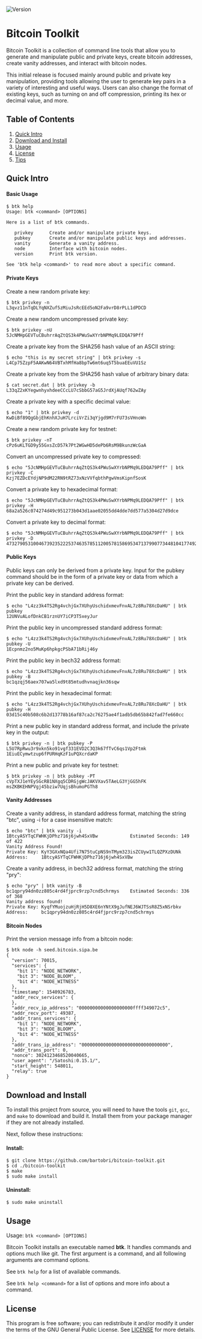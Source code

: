 ![Version](https://img.shields.io/badge/Version-1.0.0-green.svg)

Bitcoin Toolkit
===============

Bitcoin Toolkit is a collection of command line tools that allow you to generate and manipulate public and private keys, create bitcoin addresses, create vanity addresses, and interact with bitcoin nodes.

This initial release is focused mainly around public and private key manipulation, providing tools allowing the user to generate key pairs in a variety of interesting and useful ways. Users can also change the format of existing keys, such as turning on and off compression, printing its hex or decimal value, and more.

Table of Contents
-----------------

1. [Quick Intro](#quick-intro)
2. [Download and Install](#download-and-install)
3. [Usage](#usage)
4. [License](#license)
5. [Tips](#tips)

Quick Intro
-----------

#### Basic Usage
```
$ btk help
Usage: btk <command> [OPTIONS]

Here is a list of btk commands.

   privkey      Create and/or manipulate private keys.
   pubkey       Create and/or manipulate public keys and addresses.
   vanity       Generate a vanity address.
   node         Interface with bitcoin nodes.
   version      Print btk version.

See 'btk help <command>' to read more about a specific command.
```

#### Private Keys

Create a new random private key:
```
$ btk privkey -n
L3qvz11nTqDLYqNXZuf5zMiuJsRcEEd5oN2Fa9vrD8rPLL1dPDCD
```

Create a new random uncompressed private key:
```
$ btk privkey -nU
5JcNMHpGEVTuCBuhrrAqZtQS3k4PWuSwXYrbNPMq9LEDQA79Pff
```

Create a private key from the SHA256 hash value of an ASCII string:
```
$ echo "this is my secret string" | btk privkey -s
L4Cp75ZzpF5AAKwN64VBTxhMfHa8bpTw6mt6uq5T5buaEEuVU1Sz
```

Create a private key from the SHA256 hash value of arbitrary binary data:
```
$ cat secret.dat | btk privkey -b
L33qZ2xKYegwnhyxhdeeCCcLU7cSbbG57aG5JrdXjAUqf762wZAy
```

Create a private key with a specific decimal value:
```
$ echo "1" | btk privkey -d
KwDiBf89QgGbjEhKnhXJuH7LrciVrZi3qYjgd9M7rFU73sVHnoWn
```

Create a new random private key for testnet:
```
$ btk privkey -nT
cPz6uKLTGD9y55GxsZcD57k7Pt2WGwHD5dePb6RsM9BkunzWcGaA
```

Convert an uncompressed private key to compressed:
```
$ echo "5JcNMHpGEVTuCBuhrrAqZtQS3k4PWuSwXYrbNPMq9LEDQA79Pff" | btk privkey -C
Kzj7EZDcEYdjNP9dM22RN9tRZ73xNzVVfqbthPgwVmsKipnfSosK
```

Convert a private key to hexadecimal format:
```
$ echo "5JcNMHpGEVTuCBuhrrAqZtQS3k4PWuSwXYrbNPMq9LEDQA79Pff" | btk privkey -H
68a2a526c074274d49c951273b043d1aae02055dd4dde7dd577a5304d27d9dce
```

Convert a private key to decimal format:
```
$ echo "5JcNMHpGEVTuCBuhrrAqZtQS3k4PWuSwXYrbNPMq9LEDQA79Pff" | btk privkey -D
47327905310046739235222537463578511200578158695347137990773448104177492139470
```

#### Public Keys

Public keys can only be derived from a private key. Input for the pubkey command should be in the form of a private key or data from which a private key can be derived.

Print the public key in standard address format:
```
$ echo "L4zz3k4TS2Rg4vchjGx7XUhyUschidxmevFnvAL7z8Ru78XcDaHU" | btk pubkey
12UNVuALofDnkCB1rznUY7iCP3T5xeyJur
```

Print the public key in uncompressed standard address format:
```
$ echo "L4zz3k4TS2Rg4vchjGx7XUhyUschidxmevFnvAL7z8Ru78XcDaHU" | btk pubkey -U
1Ecpnmz2no5MuKp6hpkgcPSbA71bRij46y
```

Print the public key in bech32 address format:
```
$ echo "L4zz3k4TS2Rg4vchjGx7XUhyUschidxmevFnvAL7z8Ru78XcDaHU" | btk pubkey -B
bc1qzqj56aex707wa5lxd9t85mtudhvnaqjkn36sqw
```

Print the public key in hexadecimal format:
```
$ echo "L4zz3k4TS2Rg4vchjGx7XUhyUschidxmevFnvAL7z8Ru78XcDaHU" | btk pubkey -H
03d15c40b508c6b2d13778b16af87ca2c76275ae4f1adb5db65b842fad7fe660cc
```

Print a new public key in standard address format, and include the private key in the output:
```
$ btk privkey -n | btk pubkey -P
L5U7RpRwu3r9xkn5ko91vgf331EVD2C3Q3k67fTvC6qs1Vp2Ftmk 1EiuECymwtzup6fPURHqKzF1uPQXcrdaKP
```

Print a new public and private key for testnet:
```
$ btk privkey -n | btk pubkey -PT
cVpTXJ1eYEySGcRB1NXgq5CDRGjgWcJAKVXav5TAeLG3YjGG5hFK msZKBKEHNPVgj45bziw7UqjsBhumoPGTh8
```

#### Vanity Addresses

Create a vanity address, in standard address format, matching the string "btc", using -i for a case insensitive match:
```
$ echo "btc" | btk vanity -i
1BtcyASYTqCFWHKjDPhz716j6jwh4SxVBw            Estimated Seconds: 149 of 422
Vanity Address Found!
Private Key: KyY3GXxNQa4Ufi7N75tuCpNS9nTMym323isZCUyw1TLQZPXzDUNk
Address:     1BtcyASYTqCFWHKjDPhz716j6jwh4SxVBw
```

Create a vanity address, in bech32 address format, matching the string "pry":
```
$ echo "pry" | btk vanity -B
bc1qpry94dn0zz805c4rd4fjprc9rzp7cnd5chrmys    Estimated Seconds: 336 of 368
Vanity address found!
Private Key: KyqfYMuojzuHjRjH5D8XE6nYNtX9gJufNEJ6WJTSsR8Z5xNSrbkv
Address:     bc1qpry94dn0zz805c4rd4fjprc9rzp7cnd5chrmys
```

#### Bitcoin Nodes

Print the version message info from a bitcoin node:
```
$ btk node -h seed.bitcoin.sipa.be
{
  "version": 70015,
  "services": {
    "bit 1": "NODE_NETWORK",
    "bit 3": "NODE_BLOOM",
    "bit 4": "NODE_WITNESS"
  },
  "timestamp": 1540926783,
  "addr_recv_services": {
  },
  "addr_recv_ip_address": "00000000000000000000ffff349072c5",
  "addr_recv_port": 49387,
  "addr_trans_services": {
    "bit 1": "NODE_NETWORK",
    "bit 3": "NODE_BLOOM",
    "bit 4": "NODE_WITNESS"
  },
  "addr_trans_ip_address": "00000000000000000000000000000000",
  "addr_trans_port": 0,
  "nonce": 3024123468520040665,
  "user_agent": "/Satoshi:0.15.1/",
  "start_height": 548011,
  "relay": true
}
```


Download and Install
--------------------

To install this project from source, you will need to have the tools `git`,
`gcc`, and `make` to download and build it. Install them from your package
manager if they are not already installed.

Next, follow these instructions:

#### Install:
```
$ git clone https://github.com/bartobri/bitcoin-toolkit.git
$ cd ./bitcoin-toolkit
$ make
$ sudo make install
```

#### Uninstall:

```
$ sudo make uninstall
```

Usage
-----

Usage: `btk <command> [OPTIONS]`

Bitcoin Toolkit installs an executable named **btk**. It handles commands and options much like git. The first argument is a command, and all following arguments are command options.

See `btk help` for a list of available commands.

See `btk help <command>` for a list of options and more info about a command.

License
-------

This program is free software; you can redistribute it and/or modify it
under the terms of the GNU General Public License. See [LICENSE](LICENSE) for
more details.
